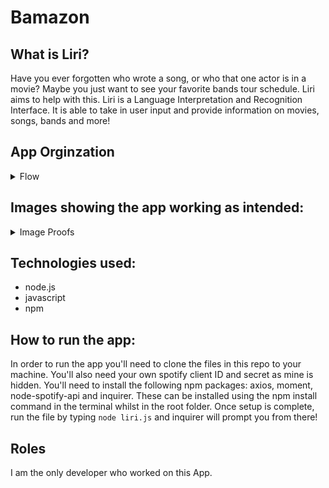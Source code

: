# Bamazon

## What is Liri?
Have you ever forgotten who wrote a song, or who that one actor is in a movie? Maybe you just want to see your favorite bands tour schedule. 
Liri aims to help with this. Liri is a Language Interpretation and Recognition Interface. 
It is able to take in user input and provide information on movies, songs, bands and more!

## App Orginzation 

<details><summary>Flow</summary>
<p>

* The app starts with an inquirer prompt list. The selction from this prompt is then sent to a switch statment which will run the selected function.

##### Concert Choice:
* The user is asked to enter a band name.
* The name is stored in a variable and plugged into an api call using axios.
* The response is logged to the console

##### Spotify Choice: 
* The user is asked to enter a song name.
* The name is stored in a variable and plugged into an api call using the spotify node npm package.
* If no song is entered a default is used.
* The response is logged to the console.

#### Movie Choice: 
* The user is asked to enter a movie name.
* The name is stored in a variable and plugged into an api call using axios.
* If no movie is entered a default is used.
* The response is logged to the console.

#### Do What is Says Choice:
* The random.txt file is read using the file system "fs".
* The info from the file is extracted in a way that is usable.
* The info is run through an api call using axios.
* The response is logged to the console.
</p>
</details>



## Images showing the app working as intended:

<details><summary>Image Proofs</summary>
<p>

#### Shows the concert search functionality:
![App Screenshot](/assets/images/customersuccess.gif)

#### Shows the spotify search working with and without an input:
![App Screenshot](/images/spotify-proof.png)

#### Shows the movie search working with and without an input: 
![App Screenshot](/images/movie-proof.png)

#### Shows the "Do What it Says" functionality:
![App Screenshot](/images/do-proof.png)

#### Shows the log.txt file: 
![App Screenshot](/images/log-proof1.png)
![App Screenshot](/images/log-proof2.png)


</p>
</details>

## Technologies used: 
* node.js
* javascript
* npm 

## How to run the app: 
In order to run the app you'll need to clone the files in this repo to your machine. You'll also need your own spotify client ID and secret as mine is hidden.
You'll need to install the following npm packages: axios, moment, node-spotify-api and inquirer. These can be installed using the npm install command
in the terminal whilst in the root folder. Once setup is complete, run the file by typing ```node liri.js``` and inquirer will prompt you from there!

## Roles
I am the only developer who worked on this App.
